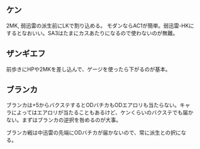 ## ケン

2MK, 弱迅雷の派生前にLKで割り込める。
モダンならAC1が簡単。弱迅雷-HKにするとなおいい。SA3はたまにカスあたりになるので使わないのが無難。

## ザンギエフ

前歩きにHPや2MKを差し込んで、ゲージを使ったら下がるのが基本。

## ブランカ

ブランカは+5からバクステするとODバチカもODエアロリも当たらない。キャラによってはエアロリが当たることもあるけど、ケンくらいのバクステでも届かない。まずはブランカの逆択を咎めるのが大事。

ブランカ戦は中迅雷の先端にODバチカが届かないので、常に派生との択になる。
